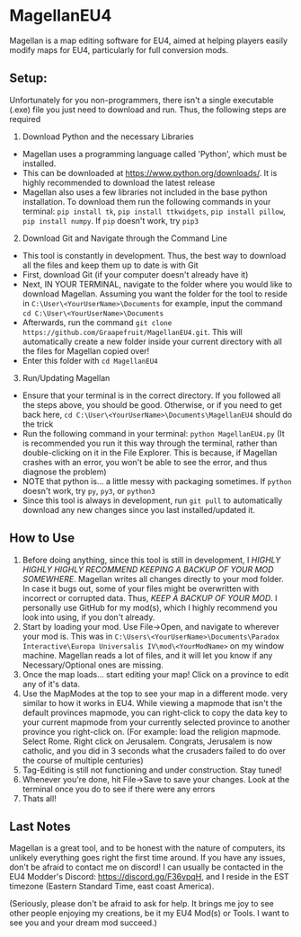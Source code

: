 # MagellanEU4 
Magellan is a map editing software for EU4, aimed at helping players easily modify maps for EU4, particularly for full conversion mods.

## Setup:

Unfortunately for you non-programmers, there isn't a single executable (.exe) file you just need to download and run. Thus, the following steps are required

1. Download Python and the necessary Libraries

- Magellan uses a programming language called 'Python', which must be installed.
- This can be downloaded at https://www.python.org/downloads/. It is highly recommended to download the latest release
- Magellan also uses a few libraries not included in the base python installation. To download them run the following commands in your terminal: `pip install tk`, `pip install ttkwidgets`, `pip install pillow`, `pip install numpy`. If `pip` doesn't work, try `pip3`

2. Download Git and Navigate through the Command Line

- This tool is constantly in development. Thus, the best way to download all the files and keep them up to date is with Git
- First, download Git (if your computer doesn't already have it)
- Next, IN YOUR TERMINAL, navigate to the folder where you would like to download Magellan. Assuming you want the folder for the tool to reside in `C:\User\<YourUserName>\Documents` for example, input the command `cd C:\User\<YourUserName>\Documents`
- Afterwards, run the command `git clone https://github.com/Graapefruit/MagellanEU4.git`. This will automatically create a new folder inside your current directory with all the files for Magellan copied over!
- Enter this folder with `cd MagellanEU4`

3. Run/Updating Magellan

- Ensure that your terminal is in the correct directory. If you followed all the steps above, you should be good. Otherwise, or if you need to get back here, `cd C:\User\<YourUserName>\Documents\MagellanEU4` should do the trick
- Run the following command in your terminal: `python MagellanEU4.py` (It is recommended you run it this way through the terminal, rather than double-clicking on it in the File Explorer. This is because, if Magellan crashes with an error, you won't be able to see the error, and thus diagnose the problem)
- NOTE that python is... a little messy with packaging sometimes. If `python` doesn't work, try `py`, `py3`, or `python3`
- Since this tool is always in development, run `git pull` to automatically download any new changes since you last installed/updated it. 

## How to Use

1. Before doing anything, since this tool is still in development, I *HIGHLY HIGHLY HIGHLY RECOMMEND KEEPING A BACKUP OF YOUR MOD SOMEWHERE*. Magellan writes all changes directly to your mod folder. In case it bugs out, some of your files might be overwritten with incorrect or corrupted data. Thus, *KEEP A BACKUP OF YOUR MOD*. I personally use GitHub for my mod(s), which I highly recommend you look into using, if you don't already.
1. Start by loading your mod. Use File->Open, and navigate to wherever your mod is. This was in `C:\Users\<YourUserName>\Documents\Paradox Interactive\Europa Universalis IV\mod\<YourModName>` on my window machine. Magellan reads a lot of files, and it will let you know if any Necessary/Optional ones are missing.
2. Once the map loads... start editing your map! Click on a province to edit any of it's data. 
3. Use the MapModes at the top to see your map in a different mode. very similar to how it works in EU4. While viewing a mapmode that isn't the default provinces mapmode, you can right-click to copy the data key to your current mapmode from your currently selected province to another province you right-click on. (For example: load the religion mapmode. Select Rome. Right click on Jerusalem. Congrats, Jerusalem is now catholic, and you did in 3 seconds what the crusaders failed to do over the course of multiple centuries)
4. Tag-Editing is still not functioning and under construction. Stay tuned!
5. Whenever you're done, hit File->Save to save your changes. Look at the terminal once you do to see if there were any errors
6. Thats all!

## Last Notes

Magellan is a great tool, and to be honest with the nature of computers, its unlikely everything goes right the first time around. If you have any issues, don't be afraid to contact me on discord! I can usually be contacted in the EU4 Modder's Discord: https://discord.gg/F36vpqH, and I reside in the EST timezone (Eastern Standard Time, east coast America).

(Seriously, please don't be afraid to ask for help. It brings me joy to see other people enjoying my creations, be it my EU4 Mod(s) or Tools. I want to see you and your dream mod succeed.)
